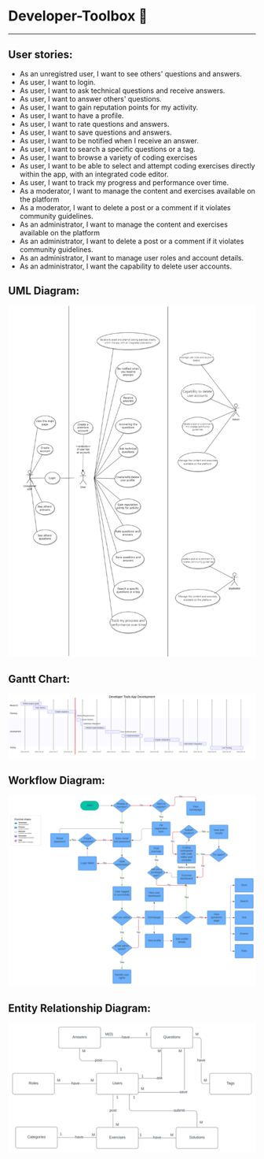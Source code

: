 ﻿# Developer-Toolbox :rocket:
***
## User stories:
* As an unregistred user, I want to see others' questions and answers.
* As user, I want to login.
* As user, I want to ask technical questions and receive answers.
* As user, I want to answer others' questions.
* As user, I want to gain reputation points for my activity.
* As user, I want to have a profile.
* As user, I want to rate questions and answers.
* As user, I want to save questions and answers.
* As user, I want to be notified when I receive an answer.
* As user, I want to search a specific questions or a tag.
* As user, I want to browse a variety of coding exercises
* As user, I want to be able to select and attempt coding exercises directly within the app, with an integrated code editor.
* As user, I want to track my progress and performance over time. 
* As a moderator, I want to manage the content and exercises available on the platform
* As a moderator, I want to delete a post or a comment if it violates community guidelines. 
* As an administrator, I want to manage the content and exercises available on the platform
* As an administrator, I want to delete a post or a comment if it violates community guidelines. 
* As an administrator, I want to manage user roles and account details.
* As an administrator, I want the capability to delete user accounts.


## UML Diagram:
<p align="center">
  <img src="https://github.com/stoineamiruna/MDS/blob/main/MDS%20(2).jpg" alt="User Stories Diagram">
</p>

## Gantt Chart:
<p align="center">
  <img src="wwwroot\imgs\Gantt.svg" alt="Gantt Chart">
</p>

## Workflow Diagram:
<p align="center">
  <img src="wwwroot\imgs\Workflow.svg" alt="Workflow Diagram">
</p>

## Entity Relationship Diagram:
<p align="center">
  <img src="wwwroot\imgs\ERD.svg" alt="Workflow Diagram">
</p>

